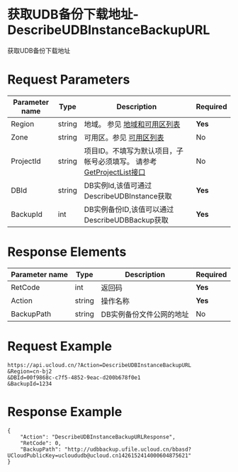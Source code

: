 # 获取UDB备份下载地址-DescribeUDBInstanceBackupURL

获取UDB备份下载地址

# Request Parameters
|Parameter name|Type|Description|Required|
|---|---|---|---|
|Region|string|地域。 参见 [地域和可用区列表](api/summary/regionlist)|**Yes**|
|Zone|string|可用区。参见 [可用区列表](api/summary/regionlist)|No|
|ProjectId|string|项目ID。不填写为默认项目，子帐号必须填写。 请参考[GetProjectList接口](api/summary/get_project_list)|No|
|DBId|string|DB实例Id,该值可通过DescribeUDBInstance获取|**Yes**|
|BackupId|int|DB实例备份ID,该值可以通过DescribeUDBBackup获取|**Yes**|

# Response Elements
|Parameter name|Type|Description|Required|
|---|---|---|---|
|RetCode|int|返回码|**Yes**|
|Action|string|操作名称|**Yes**|
|BackupPath|string|DB实例备份文件公网的地址|No|

# Request Example
```
https://api.ucloud.cn/?Action=DescribeUDBInstanceBackupURL
&Region=cn-bj2
&DBId=00f9868c-c7f5-4852-9eac-d200b678f0e1
&BackupId=1234
```

# Response Example
```
{
    "Action": "DescribeUDBInstanceBackupURLResponse", 
    "RetCode": 0, 
    "BackupPath": "http://udbbackup.ufile.ucloud.cn/bbasd?UCloudPublicKey=ucloududb@ucloud.cn1426152414000604875621"
}
```

